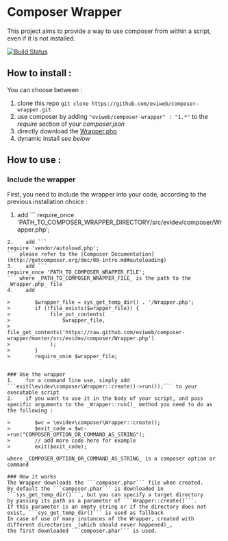 Composer Wrapper
================
    
This project aims to provide a way to use composer from within a script,
even if it is not installed.
    
[![Build Status](https://travis-ci.org/eviweb/composer-wrapper.png?branch=master)](https://travis-ci.org/eviweb/composer-wrapper)
    
How to install :
----------------
You can choose between :    
1.    clone this repo ```git clone https://github.com/eviweb/composer-wrapper.git```    
2.    use composer by adding ```"eviweb/composer-wrapper" : "1.*"``` to the _require_ section of your _composer.json_    
3.    directly download the [Wrapper.php](https://raw.github.com/eviweb/composer-wrapper/master/src/evidev/composer/Wrapper.php)   
4.    dynamic install _see below_
    
How to use :
------------
### Include the wrapper
First, you need to include the wrapper into your code,
according to the previous installation choice :    
    
1.    add ```
require_once 'PATH_TO_COMPOSER_WRAPPER_DIRECTORY/src/evidev/composer/Wrapper.php';
``` where _PATH_TO_COMPOSER_WRAPPER_DIRECTORY_ is the path to the cloned repository    
2.    add ```
require 'vendor/autoload.php';
``` please refer to the [Composer Documentation](http://getcomposer.org/doc/00-intro.md#autoloading)    
3.    add ```
require_once 'PATH_TO_COMPOSER_WRAPPER_FILE';
``` where _PATH_TO_COMPOSER_WRAPPER_FILE_ is the path to the _Wrapper.php_ file    
4.    add    
    
>        $wrapper_file = sys_get_temp_dir() . '/Wrapper.php';
>        if (!file_exists($wrapper_file)) {
>             file_put_contents(
>                 $wrapper_file,
>                 file_get_contents('https://raw.github.com/eviweb/composer-wrapper/master/src/evidev/composer/Wrapper.php')
>             );
>        }
>        require_once $wrapper_file;    
     
     
### Use the wrapper
1.    for a command line use, simply add ```exit(\evidev\composer\Wrapper::create()->run());``` to your executable script    
2.    if you want to use it in the body of your script, and pass specific arguments to the _Wrapper::run()_ method you need to do as the following :    
    
>        $wc = \evidev\composer\Wrapper::create();
>        $exit_code = $wc->run("COMPOSER_OPTION_OR_COMMAND_AS_STRING");
>        // add more code here for example
>        exit($exit_code);    
     
where _COMPOSER_OPTION_OR_COMMAND_AS_STRING_ is a composer option or command
     
### How it works    
The Wrapper downloads the ```composer.phar``` file when created.    
By default the ```composer.phar``` is downloaded in ```sys_get_temp_dir()```, but you can specify a target directory 
by passing its path as a parameter of ```Wrapper::create()```.    
If this parameter is an empty string or if the directory does not exist, ```sys_get_temp_dir()``` is used as fallback    
In case of use of many instances of the Wrapper, created with different directories _(which should never happened)_, 
the first downloaded ```composer.phar``` is used.    